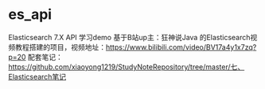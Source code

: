# es_api
Elasticsearch 7.X API 学习demo
基于B站up主：狂神说Java 的Elasticsearch视频教程搭建的项目，视频地址：https://www.bilibili.com/video/BV17a4y1x7zq?p=20
配套笔记：https://github.com/xiaoyong1219/StudyNoteRepository/tree/master/七、Elasticsearch笔记
